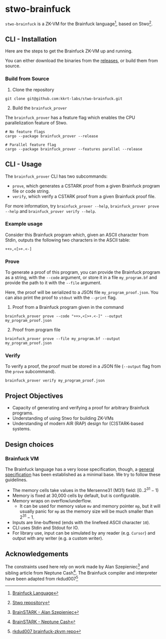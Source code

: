# stwo-brainfuck

`stwo-brainfuck` is a ZK-VM for the Brainfuck language[^1], based on Stwo[^2].

## CLI - Installation

Here are the steps to get the Brainfuck ZK-VM up and running.

You can either download the binaries from the [releases](https://github.com/kkrt-labs/stwo-brainfuck/releases), or build them from source.

### Build from Source

1. Clone the repository

```shell
git clone git@github.com:kkrt-labs/stwo-brainfuck.git
```

2. Build the `brainfuck_prover`

The `brainfuck_prover` has a feature flag which enables the CPU parallelization feature of Stwo.

```shell
# No feature flags
cargo --package brainfuck_prover --release
```

```shell
# Parallel feature flag
cargo --package brainfuck_prover --features parallel --release
```

## CLI - Usage

The `brainfuck_prover` CLI has two subcommands:

- `prove`, which generates a CSTARK proof from a given Brainfuck program file or code string.
- `verify`, which verify a CSTARK proof from a given Brainfuck proof file.

For more information, try `brainfuck_prover --help`, `brainfuck_prover prove --help` and `brainfuck_prover verify --help`.

### Example usage

Consider this Brainfuck program which, given an ASCII character from Stdin, outputs the following two characters in the ASCII table:

```brainfuck
++>,<[>+.<-]
```

### Prove

To generate a proof of this program, you can provide the Brainfuck program as a string, with the `--code` argument,
or store it in a file `my_program.bf` and provide the path to it with the `--file` argument.

Here, the proof will be serialized to a JSON file `my_program_proof.json`.
You can also print the proof to `stdout` with the `--print` flag.

1. Proof from a Brainfuck program given in the command

```shell
brainfuck_prover prove --code "++>,<[>+.<-]" --output my_program_proof.json
```

2. Proof from program file

```shell
brainfuck_prover prove --file my_program.bf --output my_program_proof.json
```

### Verify

To verify a proof, the proof must be stored in a JSON file (`--output` flag from the `prove` subcommand).

```shell
brainfuck_prover verify my_program_proof.json
```

## Project Objectives

- Capacity of generating and verifying a proof for arbitrary Brainfuck programs.
- Understanding of using Stwo for building ZK-VMs
- Understanding of modern AIR (RAP) design for (C)STARK-based systems.

## Design choices

### Brainfuck VM

The Brainfuck language has a very loose specification, though,
a [general specification](https://esolangs.org/wiki/Brainfuck#Conventions) has been established as a minimal base.
We try to follow these guidelines.

- The memory cells take values in the Mersenne31 (M31) field: $[0..2^{31} - 1)$
- Memory is fixed at 30,000 cells by default, but is configurable.
- Memory wraps on overflow/underflow.
  - It can be used for memory value `mv` and memory pointer `mp`,
    but it will usually panic for `mp` as the memory size will be much smaller than $2^{31} - 1$.
- Inputs are line-buffered (ends with the linefeed ASCII character `10`).
- CLI uses Stdin and Stdout for IO.
- For library use, input can be simulated by any reader (e.g. `Cursor`) and
  output with any writer (e.g. a custom writer).

## Acknowledgements

The constraints used here rely on work made by Alan Szepieniec[^3]
and sibling article from Neptune Cash[^4].
The Brainfuck compiler and interpreter have been adapted from rkdud007[^5]

[^1]: [Brainfuck Language](https://esolangs.org/wiki/Brainfuck)

[^2]: [Stwo repository](https://github.com/starkware-libs/stwo)

[^3]: [BrainSTARK - Alan Szepieniec](https://aszepieniec.github.io/stark-brainfuck/)

[^4]: [BrainSTARK - Neptune Cash](https://neptune.cash/learn/brainfuck-tutorial)

[^5]: [rkdud007 brainfuck-zkvm repo](https://github.com/rkdud007/brainfuck-zkvm)
